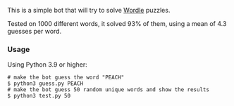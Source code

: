 This is a simple bot that will try to solve [Wordle](https://www.powerlanguage.co.uk/wordle/) puzzles.

Tested on 1000 different words, it solved 93% of them, using a mean of 4.3 guesses per word.

### Usage

Using Python 3.9 or higher:

```console
# make the bot guess the word "PEACH"
$ python3 guess.py PEACH
# make the bot guess 50 random unique words and show the results
$ python3 test.py 50
```